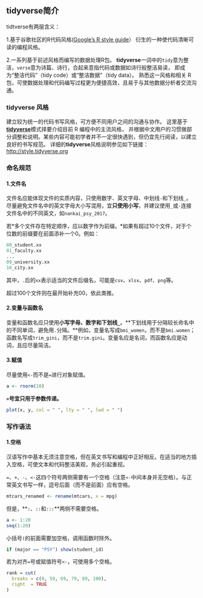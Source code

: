 ## tidyverse简介
tidtverse有两层含义：

1.基于谷歌社区的R代码风格([Google’s R style guide](https://google.github.io/styleguide/Rguide.xml)）
衍生的一种使代码清晰可读的编程风格。          

2.一系列基于前述风格而编写的数据处理R包。
**tidyverse**一词中的`tidy`意为整洁，`verse`意为诗篇、诗行，合起来意指代码或数据如诗行般整洁易读，
即成为“整洁代码”（tidy code）或“整洁数据”（tidy data）。
熟悉这一风格和相关 R 包，可使数据处理和代码编写过程更为便捷高效，且易于与其他数据分析者交流沟通。

### **tidyverse** 风格
建立较为统一的代码书写风格，可方便不同用户之间的沟通与协作。
这里基于[**tidyverse**](https://www.tidyverse.org/)模式择要介绍目前 R 编程中的主流风格，
并根据中文用户的习惯做部分调整和说明。某些内容可能初学者并不一定很快遇到，但仍宜先行阅读，以建立良好的书写规范。
详细的**tidyverse**风格说明参见如下链接：<http://style.tidyverse.org>

### 命名规范
#### 1.文件名
文件名应能体现文件的实质内容，只使用数字、英文字母、中划线`-`和下划线`_`。
尽量避免文件名中的英文字母大小写混用，宜**只使用小写**，并建议使用`_`或`-`连接文件名中的不同英文，如`nankai_psy_2017`。

若*多个文件存在特定顺序，应以数字作为前缀。*如果有超过10个文件，对于个位数的前缀要在前面添补一个0。例如：

```r
00_student.xx
01_faculty.xx
...
09_university.xx
10_city.xx
```
其中，`.`后的`xx`表示适当的文件后缀名，可能是`csv`、`xlsx`、`pdf`、`png`等。

超过100个文件则在最开始补充00，依此类推。

#### 2.变量与函数名

变量和函数名应只使用**小写字母、数字和下划线`_`**。**下划线用于分隔较长命名中的不同单词，避免用`.`分隔。**例如，变量名写成`bmi_women`，而不是`bmi.women`；函数名写成`trim_gini`，而不是`trim.gini`。变量名应是名词，而函数名应是动词，且应尽量简洁。

#### 3.赋值

尽量使用`<-`而不是`=`进行对象赋值。

```r
a <- rnorm(10)
```

**`=`号宜只用于参数传递。**

```r
plot(x, y, col = " ", lty = " ", lwd = " ")
```

### 写作语法

#### 1.空格

汉语写作中基本无须注意空格，但在英文书写和编程中正好相反。在适当的地方插入空格，可使文本和代码整洁美观，务必引起重视。

`=`、`+`、`-`、`<-`这四个符号两侧需要有一个空格（注意`<-`中间本身并无空格）。与正常英文书写一样，逗号后面（而不是前面）应有空格。

```r
mtcars_renamed <- rename(mtcars, x = mpg)
```

但是，**`:`、`::`和`:::`**两侧不需要空格。

```r
a <- 1:20
seq(1:20)
```

小括号`(`的前面需要加空格，调用函数时除外。

```r
if (major == "PSY") show(student_id)
```

若为对齐`=`号或赋值符号`<-`，可使用多个空格。

```r
rank = cut(
  breaks = c(0, 59, 69, 79, 89, 100),
  right  = TRUE
)
```
